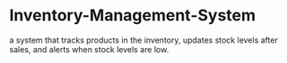 # Inventory-Management-System
a system that tracks products in the inventory, updates stock levels after sales, and alerts when stock levels are low. 
